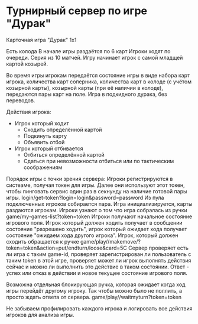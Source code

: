 # Турнирный сервер по игре "Дурак"

Карточная игра "Дурак" 1х1

Есть колода
В начале игры раздаётся по 6 карт
Игроки ходят по очереди. Серия из 10 матчей. Игру начинает игрок с самой младщей картой козырей.

Во время игры игрокам передаётся состояние игры в виде набора карт игрока, количества карт соперника, количества карт в колоде (с учётом козырной карты), козырной карты (при её наличии в колоде), передаются пары карт на поле.
Игра в подкидного дурака, без переводов.

Действия игрока:
* Игрок который ходит
	* Сходить определённой картой
	* Подкинуть карту
	* Объявить отбой
* Игрок который отбивается
	* Отбиться определённой картой
	* Сдаться при невозможности отбиться или по тактическим соображениям

Порядок игры с точки зрения сервера:
Игроки регистрируются в систеаме, получая токен для игры. Далее они используют этот токен, чтобы пинговать сервис один раз в секнунду на наличие готовой пары игры. login/get-token?login=login&password=password
Из пула подключенных игроков собирается пара.
Игра инициализируется, карты раздаются игрокам. 
Игроки узнают о том что игра собралась из ручки game/my-games-list?token=token
Игроки получают начальное состояние игрового поля. Игрок который должен ходить получает в сообщении состояние "разрешено ходить", игрок который ожидает хода получает состояние "ожидаем хода другого игрока".
Игрок, который должен сходить обращается к ручке game/play/<game-id>/makemove/?token=token&action=put/endturn/loose&card=5C
Сервер проверяет есть ли игра с таким game-id, проверяет зарегистрирован ли пользователь с таким token в этой игре, проверяет может ли игрок выполнять действия сейчас и можно ли выполнить это действие в таком состоянии. Ответ - успех или отказ в действии и новое текущее состояние игрового поля.

Возможна отдельная блокирующая ручка, которая ожидает когда ход игры перейдёт другому игроку. Так чтобы можно было не поллить, а просто ждать ответа от сервера. game/play/<game-id>/waitmyturn?token=token

Не забываем профилировать каждого игрока и логировать все действия игроков для анализа игры.
